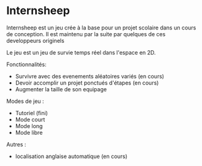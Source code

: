 # Internsheep


Internsheep est un jeu crée à la base pour un projet scolaire dans un cours de conception. Il est maintenu par la suite par quelques de ces developpeurs originels

Le jeu est un jeu de survie temps réel dans l'espace en 2D.


Fonctionnalités:
- Survivre avec des evenements aléatoires variés (en cours)
- Devoir accomplir un projet ponctués d'étapes (en cours)
- Augmenter la taille de son equipage

Modes de jeu :

- Tutoriel (fini)
- Mode court
- Mode long
- Mode libre

Autres :
- localisation anglaise automatique (en cours)
